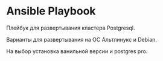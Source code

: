# Ansible Playbook

Плейбук для развертывания кластера Postgresql.

Варианты для развертывания на ОС Альтлинукс и Debian.

На выбор установка ванильной версии и postgres pro.

